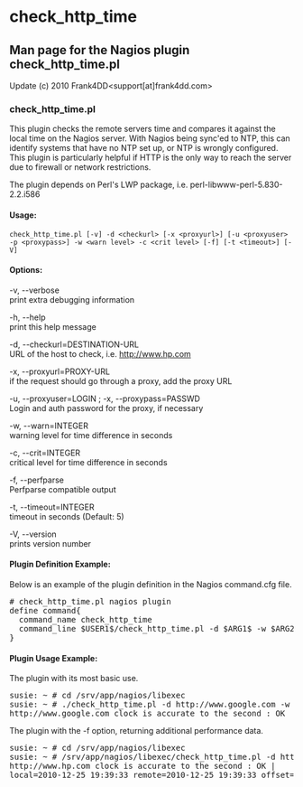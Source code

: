 # check_http_time

## Man page for the Nagios plugin check_http_time.pl

Update (c) 2010 Frank4DD<support[at]frank4dd.com>

### check_http_time.pl

This plugin checks the remote servers time and compares it against the local time on the Nagios server. With Nagios being sync'ed to NTP, this can identify systems that have no NTP set up, or NTP is wrongly configured. This plugin is particularly helpful if HTTP is the only way to reach the server due to firewall or network restrictions.

The plugin depends on Perl's LWP package, i.e. perl-libwww-perl-5.830-2.2.i586

#### Usage:

`check_http_time.pl [-v] -d <checkurl> [-x <proxyurl>] [-u <proxyuser> -p <proxypass>] -w <warn level> -c <crit level> [-f] [-t <timeout>] [-V]`

#### Options:

-v, --verbose  
      print extra debugging information

-h, --help  
      print this help message

-d, --checkurl=DESTINATION-URL  
      URL of the host to check, i.e. http://www.hp.com

-x, --proxyurl=PROXY-URL  
      if the request should go through a proxy, add the proxy URL

-u, --proxyuser=LOGIN ; -x, --proxypass=PASSWD  
      Login and auth password for the proxy, if necessary

-w, --warn=INTEGER  
      warning level for time difference in seconds

-c, --crit=INTEGER  
      critical level for time difference in seconds

-f, --perfparse  
      Perfparse compatible output

-t, --timeout=INTEGER  
      timeout in seconds (Default: 5)

-V, --version  
      prints version number

#### Plugin Definition Example:

Below is an example of the plugin definition in the Nagios command.cfg file.

<pre># check_http_time.pl nagios plugin
define command{
  command_name check_http_time
  command_line $USER1$/check_http_time.pl -d $ARG1$ -w $ARG2$ -c $ARG3$ $ARG4$
}</pre>

#### Plugin Usage Example:

The plugin with its most basic use.

<pre>susie: ~ # cd /srv/app/nagios/libexec
susie: ~ # ./check_http_time.pl -d http://www.google.com -w 3 -c 6
http://www.google.com clock is accurate to the second : OK</pre>

The plugin with the -f option, returning additional performance data.

<pre>susie: ~ # cd /srv/app/nagios/libexec
susie: ~ # /srv/app/nagios/libexec/check_http_time.pl -d http://www.hp.com -w 3 -c 6 -f
http://www.hp.com clock is accurate to the second : OK | 
local=2010-12-25_19:39:33 remote=2010-12-25_19:39:33 offset=0</pre>
